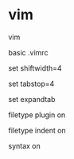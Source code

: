 vim
===

vim

basic .vimrc

set shiftwidth=4

set tabstop=4

set expandtab

filetype plugin on

filetype indent on

syntax on
